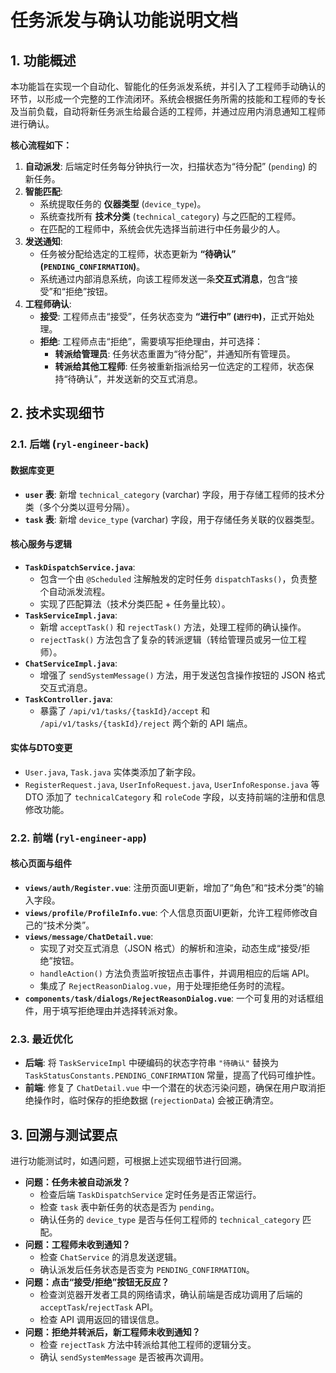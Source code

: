# 任务派发与确认功能说明文档

## 1. 功能概述

本功能旨在实现一个自动化、智能化的任务派发系统，并引入了工程师手动确认的环节，以形成一个完整的工作流闭环。系统会根据任务所需的技能和工程师的专长及当前负载，自动将新任务派生给最合适的工程师，并通过应用内消息通知工程师进行确认。

**核心流程如下：**

1.  **自动派发**: 后端定时任务每分钟执行一次，扫描状态为“待分配” (`pending`) 的新任务。
2.  **智能匹配**:
    *   系统提取任务的 **仪器类型** (`device_type`)。
    *   系统查找所有 **技术分类** (`technical_category`) 与之匹配的工程师。
    *   在匹配的工程师中，系统会优先选择当前进行中任务最少的人。
3.  **发送通知**:
    *   任务被分配给选定的工程师，状态更新为 **“待确认” (`PENDING_CONFIRMATION`)**。
    *   系统通过内部消息系统，向该工程师发送一条**交互式消息**，包含“接受”和“拒绝”按钮。
4.  **工程师确认**:
    *   **接受**: 工程师点击“接受”，任务状态变为 **“进行中” (`进行中`)**，正式开始处理。
    *   **拒绝**: 工程师点击“拒绝”，需要填写拒绝理由，并可选择：
        *   **转派给管理员**: 任务状态重置为“待分配”，并通知所有管理员。
        *   **转派给其他工程师**: 任务被重新指派给另一位选定的工程师，状态保持“待确认”，并发送新的交互式消息。

## 2. 技术实现细节

### 2.1. 后端 (`ryl-engineer-back`)

#### 数据库变更

*   **`user` 表**: 新增 `technical_category` (varchar) 字段，用于存储工程师的技术分类（多个分类以逗号分隔）。
*   **`task` 表**: 新增 `device_type` (varchar) 字段，用于存储任务关联的仪器类型。

#### 核心服务与逻辑

*   **`TaskDispatchService.java`**:
    *   包含一个由 `@Scheduled` 注解触发的定时任务 `dispatchTasks()`，负责整个自动派发流程。
    *   实现了匹配算法（技术分类匹配 + 任务量比较）。
*   **`TaskServiceImpl.java`**:
    *   新增 `acceptTask()` 和 `rejectTask()` 方法，处理工程师的确认操作。
    *   `rejectTask()` 方法包含了复杂的转派逻辑（转给管理员或另一位工程师）。
*   **`ChatServiceImpl.java`**:
    *   增强了 `sendSystemMessage()` 方法，用于发送包含操作按钮的 JSON 格式交互式消息。
*   **`TaskController.java`**:
    *   暴露了 `/api/v1/tasks/{taskId}/accept` 和 `/api/v1/tasks/{taskId}/reject` 两个新的 API 端点。

#### 实体与DTO变更

*   `User.java`, `Task.java` 实体类添加了新字段。
*   `RegisterRequest.java`, `UserInfoRequest.java`, `UserInfoResponse.java` 等 DTO 添加了 `technicalCategory` 和 `roleCode` 字段，以支持前端的注册和信息修改功能。

### 2.2. 前端 (`ryl-engineer-app`)

#### 核心页面与组件

*   **`views/auth/Register.vue`**: 注册页面UI更新，增加了“角色”和“技术分类”的输入字段。
*   **`views/profile/ProfileInfo.vue`**: 个人信息页面UI更新，允许工程师修改自己的“技术分类”。
*   **`views/message/ChatDetail.vue`**:
    *   实现了对交互式消息（JSON 格式）的解析和渲染，动态生成“接受/拒绝”按钮。
    *   `handleAction()` 方法负责监听按钮点击事件，并调用相应的后端 API。
    *   集成了 `RejectReasonDialog.vue`，用于处理拒绝任务时的流程。
*   **`components/task/dialogs/RejectReasonDialog.vue`**: 一个可复用的对话框组件，用于填写拒绝理由并选择转派对象。

### 2.3. 最近优化

*   **后端**: 将 `TaskServiceImpl` 中硬编码的状态字符串 `"待确认"` 替换为 `TaskStatusConstants.PENDING_CONFIRMATION` 常量，提高了代码可维护性。
*   **前端**: 修复了 `ChatDetail.vue` 中一个潜在的状态污染问题，确保在用户取消拒绝操作时，临时保存的拒绝数据 (`rejectionData`) 会被正确清空。

## 3. 回溯与测试要点

进行功能测试时，如遇问题，可根据上述实现细节进行回溯。

*   **问题：任务未被自动派发？**
    *   检查后端 `TaskDispatchService` 定时任务是否正常运行。
    *   检查 `task` 表中新任务的状态是否为 `pending`。
    *   确认任务的 `device_type` 是否与任何工程师的 `technical_category` 匹配。
*   **问题：工程师未收到通知？**
    *   检查 `ChatService` 的消息发送逻辑。
    *   确认派发后任务状态是否变为 `PENDING_CONFIRMATION`。
*   **问题：点击“接受/拒绝”按钮无反应？**
    *   检查浏览器开发者工具的网络请求，确认前端是否成功调用了后端的 `acceptTask`/`rejectTask` API。
    *   检查 API 调用返回的错误信息。
*   **问题：拒绝并转派后，新工程师未收到通知？**
    *   检查 `rejectTask` 方法中转派给其他工程师的逻辑分支。
    *   确认 `sendSystemMessage` 是否被再次调用。 